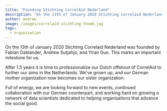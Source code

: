 ```yaml
---
title: "Founding Stichting CorrelAid Nederland"
description: "On the 13th of January 2020 Stichting Correlaid Nederland became official"
author: Andrew
image: /images/correlaid-stichting-thumb.jpg
tags:
  - organisation
---
```


On the 13th of January 2020 Stichting Correlaid Nederland was founded by Fabian Dablander, Andrew Sutjahjo, and Yiran Guo. This marks an important milestone for us.

After 1.5 years it is time to professionalize our Dutch offshoot of CorrelAid to further our aims in the Netherlands. We’ve grown up, and our German mother organization now becomes our sister organization.

Full of energy, we are looking forward to new events, continued collaboration with our German counterpart, and working hard on growing a network of data scientists dedicated to helping organisations that advance the social good.
